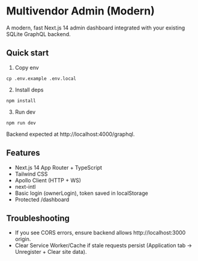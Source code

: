 # Multivendor Admin (Modern)

A modern, fast Next.js 14 admin dashboard integrated with your existing SQLite GraphQL backend.

## Quick start

1. Copy env
```
cp .env.example .env.local
```
2. Install deps
```
npm install
```
3. Run dev
```
npm run dev
```

Backend expected at http://localhost:4000/graphql.

## Features
- Next.js 14 App Router + TypeScript
- Tailwind CSS
- Apollo Client (HTTP + WS)
- next-intl
- Basic login (ownerLogin), token saved in localStorage
- Protected /dashboard

## Troubleshooting
- If you see CORS errors, ensure backend allows http://localhost:3000 origin.
- Clear Service Worker/Cache if stale requests persist (Application tab → Unregister + Clear site data).
